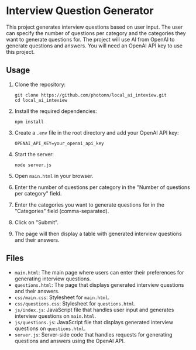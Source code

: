 # Interview Question Generator

This project generates interview questions based on user input. The user can specify the number of questions per category and the categories they want to generate questions for. The project will use AI from OpenAI to generate questions and answers. You will need an OpenAI API key to use this project.

## Usage

1. Clone the repository:
   ```
   git clone https://github.com/photonn/local_ai_inteview.git
   cd local_ai_inteview
   ```

2. Install the required dependencies:
   ```
   npm install
   ```

3. Create a `.env` file in the root directory and add your OpenAI API key:
   ```
   OPENAI_API_KEY=your_openai_api_key
   ```

4. Start the server:
   ```
   node server.js
   ```

5. Open `main.html` in your browser.

6. Enter the number of questions per category in the "Number of questions per category" field.

7. Enter the categories you want to generate questions for in the "Categories" field (comma-separated).

8. Click on "Submit".

9. The page will then display a table with generated interview questions and their answers.

## Files

- `main.html`: The main page where users can enter their preferences for generating interview questions.
- `questions.html`: The page that displays generated interview questions and their answers.
- `css/main.css`: Stylesheet for `main.html`.
- `css/questions.css`: Stylesheet for `questions.html`.
- `js/index.js`: JavaScript file that handles user input and generates interview questions on `main.html`.
- `js/questions.js`: JavaScript file that displays generated interview questions on `questions.html`.
- `server.js`: Server-side code that handles requests for generating questions and answers using the OpenAI API.
